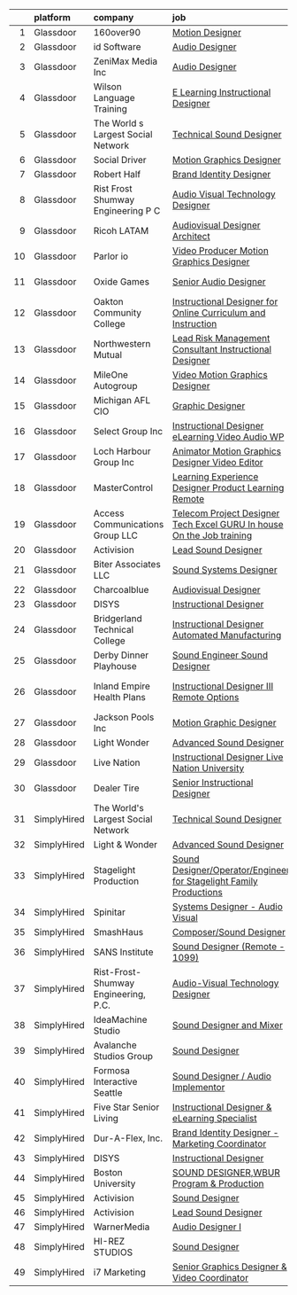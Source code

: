

|    | platform    | company                              | job                                                                                                                                                                                                                                                                                                                                                                                                                                                                                                                                                                                                                                                                                                                                                                                                                                                                                                                                                                                                | update_time   | location                 |
|---:|:------------|:-------------------------------------|:---------------------------------------------------------------------------------------------------------------------------------------------------------------------------------------------------------------------------------------------------------------------------------------------------------------------------------------------------------------------------------------------------------------------------------------------------------------------------------------------------------------------------------------------------------------------------------------------------------------------------------------------------------------------------------------------------------------------------------------------------------------------------------------------------------------------------------------------------------------------------------------------------------------------------------------------------------------------------------------------------|:--------------|:-------------------------|
|  1 | Glassdoor   | 160over90                            | [Motion Designer](https://www.glassdoor.com/partner/jobListing.htm?pos=116&ao=1136043&s=58&guid=000001818f545ae38ef29e0ee5ed72e4&src=GD_JOB_AD&t=SR&vt=w&cs=1_5d337a8b&cb=1655967079472&jobListingId=1007955295559&jrtk=3-0-1g67l8mo7kcnj801-1g67l8momis1d800-3c281d9384133fed-)                                                                                                                                                                                                                                                                                                                                                                                                                                                                                                                                                                                                                                                                                                                   | 1d            | New York, NY             |
|  2 | Glassdoor   | id Software                          | [Audio Designer](https://www.glassdoor.com/partner/jobListing.htm?pos=113&ao=1136043&s=58&guid=000001818f545ae38ef29e0ee5ed72e4&src=GD_JOB_AD&t=SR&vt=w&cs=1_c6a16472&cb=1655967079471&jobListingId=1007951566564&jrtk=3-0-1g67l8mo7kcnj801-1g67l8momis1d800-1d16e9cbfe861356-)                                                                                                                                                                                                                                                                                                                                                                                                                                                                                                                                                                                                                                                                                                                    | 2d            | Dallas, TX               |
|  3 | Glassdoor   | ZeniMax Media Inc                    | [Audio Designer](https://www.glassdoor.com/partner/jobListing.htm?pos=112&ao=1136043&s=58&guid=000001818f545ae38ef29e0ee5ed72e4&src=GD_JOB_AD&t=SR&vt=w&cs=1_1079338c&cb=1655967079471&jobListingId=1007952605702&jrtk=3-0-1g67l8mo7kcnj801-1g67l8momis1d800-25d1097e1aec9875-)                                                                                                                                                                                                                                                                                                                                                                                                                                                                                                                                                                                                                                                                                                                    | 2d            | Dallas, TX               |
|  4 | Glassdoor   | Wilson Language Training             | [E Learning Instructional Designer](https://www.glassdoor.com/partner/jobListing.htm?pos=129&ao=1136043&s=58&guid=000001818f545ae38ef29e0ee5ed72e4&src=GD_JOB_AD&t=SR&vt=w&cs=1_70989246&cb=1655967079474&jobListingId=1007948382672&jrtk=3-0-1g67l8mo7kcnj801-1g67l8momis1d800-91debc05b68584a1-)                                                                                                                                                                                                                                                                                                                                                                                                                                                                                                                                                                                                                                                                                                 | 5d            | Oxford, MA               |
|  5 | Glassdoor   | The World s Largest Social Network   | [Technical Sound Designer](https://www.glassdoor.com/partner/jobListing.htm?pos=106&ao=1110586&s=58&guid=000001818f545ae38ef29e0ee5ed72e4&src=GD_JOB_AD&t=SR&vt=w&cs=1_a0e85df3&cb=1655967079470&jobListingId=1007947529090&cpc=32EE424DE2B657EB&jrtk=3-0-1g67l8mo7kcnj801-1g67l8momis1d800-11f40f008b4380be--6NYlbfkN0DSgjPPcnEdvoK3uuxfISLALE6pB1FR7YSHOr_tSg5_QGIhoz_2VqUepdcKLBLI_zSML46FpfmYSzjnPzjh8LBNqQOGNiohtZaeJaaXerDaGthao5O-80F2dMp8yV8zxd5A_VeImcjjgZg5IH82PE8eWO6OgtrISYFOJoomM-OWXF1BAvVMDcLd0oFhvECoATmKovBsOIDULFtso6DwqMWyf923k7KyBxOD1_UdnrXhZJR3th6J1C8sSRDVXit_w3Druj0g12QwLqtEVwczOOCVu0AHOSIiZnRsBMyuulONCZIqurwUwksZ-8jYyZltyIduc0sDjSUHOQsdDHmcy1Q1WP_ABuYTuvzSxUE8zn9GhOmSMHeWA_SkNyHe9jQI5pamIwE4ld9rc0X9K-YmRHOBNPC-Tb8wVStfgE2QMOlZJKZMdRNYCwxVf1M8Loz72ipF6ASRdnavBPe5ou6PKdIxml8uzxJ3k_tCenSsC410YSQ1oxzdZoOGkzeMuhVsjKj3hYXvhaQyZ8Z8_QQoMPg-hhKsK5JElOPmRrE6WP_7HhQk4lgisFmgpkmQu7zZolCZq6EKm31BKQ%3D%3D)                                                         | 5d            | San Diego, CA            |
|  6 | Glassdoor   | Social Driver                        | [Motion Graphics Designer](https://www.glassdoor.com/partner/jobListing.htm?pos=126&ao=1136043&s=58&guid=000001818f545ae38ef29e0ee5ed72e4&src=GD_JOB_AD&t=SR&vt=w&ea=1&cs=1_234184a9&cb=1655967079473&jobListingId=1007931602533&jrtk=3-0-1g67l8mo7kcnj801-1g67l8momis1d800-37ef8db84ec30528-)                                                                                                                                                                                                                                                                                                                                                                                                                                                                                                                                                                                                                                                                                                     | 12d           | Austin, TX               |
|  7 | Glassdoor   | Robert Half                          | [Brand Identity Designer](https://www.glassdoor.com/partner/jobListing.htm?pos=109&ao=1110586&s=58&guid=000001818f545ae38ef29e0ee5ed72e4&src=GD_JOB_AD&t=SR&vt=w&ea=1&cs=1_c078754e&cb=1655967079471&jobListingId=1007951648276&cpc=47CFDC01B3F81FAC&jrtk=3-0-1g67l8mo7kcnj801-1g67l8momis1d800-1ede649e6a58b7cb--6NYlbfkN0CpzDdaQkua3np5pkmj49lKioZwmwxQ-yx5plwbYmV_M1N0TAEqFh9qBSQddGPhXeYsPwwpObkc12_qfuuui8Zfx-BvqhVCXrG6xT8BdiJ-OKSvAtP6KWW8jfsP1M9DqSk2a5VXaHGR5yJ46Q56vtyFDEw-XiAVMBpDv51XshwDm7_06TwkJwC4fY91Qz78zItL1fSVuuIe6sa1qq_3WcbYVd-w0mOQhfgG8MOvQEJZZ_5Z4m93hCUAWqftIfXVlQ53AWj5QFa7fjv2DUxF0Xw2VNHkP2ElA5wOqIHkcKg7t2UaAhj5MIRZzpzEYcIdBe4K4WwxFZZz8nqaf0fXIGTvuRFn2_Xi0MTZroLpXaVPtbMiNhf62aMZ7eT6bXQVEGvfYNHYrWHjRl3givET1UjSubJNCKZdL7HpUXqfCMs_tBUlNiFJ04VOARLCZVj8XY3BqwNmNIdz4dXrh85MsiGeNwXd0_r1dvIDmxApI-3N-XSRfZnGrGhRcgCSJoU5O-dqCVN3MtiQDA%3D%3D)                                                                                                                     | 2d            | Hartford, CT             |
|  8 | Glassdoor   | Rist Frost Shumway Engineering  P C  | [Audio Visual Technology Designer](https://www.glassdoor.com/partner/jobListing.htm?pos=102&ao=1110586&s=58&guid=000001818f545ae38ef29e0ee5ed72e4&src=GD_JOB_AD&t=SR&vt=w&ea=1&cs=1_fb1d84ac&cb=1655967079470&jobListingId=1007948908184&cpc=18E4F2D8CCA3E56E&jrtk=3-0-1g67l8mo7kcnj801-1g67l8momis1d800-63c0c8ff2b59b0eb--6NYlbfkN0Aq6GEPWXmQ_bHdhAPQypHToTLCjXGc8tEPX8vl5YFsw_ioJyq96ewKlcubBciSzP1rXOqLLNmLNgf9_-uQ3C8UMHaylfWQ5fxkl5utA49uziwnmWTF8uiCPy-3TYU2yBJuBjSDjmE0HxV0eRUxuIpu2ySNhx2E4gqJKAfG6TP0qonVhX62FvGVeIGkRbqIuUUQbHW192bL8m_qx4SVheRPG2fCy7I9nwzkPdm10wEeMj49cScHuY3uWRR66pMjk8k0ZB6rTNabbUkfOs6kKefjXEsaNbIbFf7ZLmJjTgEnofqqKtQnxSW9QQnsVferCO8bErS6wUVNSrnbsWPldj2kh6MQWf27MIX0qsYtKTZf2g0mNWwRgO7LdGVkCyqsmh6ur9dzhbT154s-xFyZCAO9wPyA8O2oYwUcVlxZXH4OC3UR0GvL7RzN8MpkbUJN4Tpx1aTRvnueYjwsEqXg1ucqHUxGh2ONEfHe3T7bkLHasdrGK5wmHQiOhZ6_lvq8fXxXBO8C8b2v77uq_9lfU7eJfKJ9wuJdAxw%3D)                                                                                          | 4d            | Portland, ME             |
|  9 | Glassdoor   | Ricoh LATAM                          | [Audiovisual Designer   Architect](https://www.glassdoor.com/partner/jobListing.htm?pos=127&ao=1136043&s=58&guid=000001818f545ae38ef29e0ee5ed72e4&src=GD_JOB_AD&t=SR&vt=w&ea=1&cs=1_b8b88ad9&cb=1655967079474&jobListingId=1007939782439&jrtk=3-0-1g67l8mo7kcnj801-1g67l8momis1d800-8103f0e879929855-)                                                                                                                                                                                                                                                                                                                                                                                                                                                                                                                                                                                                                                                                                             | 8d            | San Juan, PR             |
| 10 | Glassdoor   | Parlor io                            | [Video Producer Motion Graphics Designer](https://www.glassdoor.com/partner/jobListing.htm?pos=125&ao=1136043&s=58&guid=000001818f545ae38ef29e0ee5ed72e4&src=GD_JOB_AD&t=SR&vt=w&ea=1&cs=1_af114448&cb=1655967079473&jobListingId=1007947479421&jrtk=3-0-1g67l8mo7kcnj801-1g67l8momis1d800-8c5b21592a913305-)                                                                                                                                                                                                                                                                                                                                                                                                                                                                                                                                                                                                                                                                                      | 5d            | Massachusetts            |
| 11 | Glassdoor   | Oxide Games                          | [Senior Audio Designer](https://www.glassdoor.com/partner/jobListing.htm?pos=120&ao=1136043&s=58&guid=000001818f545ae38ef29e0ee5ed72e4&src=GD_JOB_AD&t=SR&vt=w&cs=1_a68a8e0b&cb=1655967079472&jobListingId=1007933459234&jrtk=3-0-1g67l8mo7kcnj801-1g67l8momis1d800-f2a44b8014161263-)                                                                                                                                                                                                                                                                                                                                                                                                                                                                                                                                                                                                                                                                                                             | 11d           | Lutherville Timonium, MD |
| 12 | Glassdoor   | Oakton Community College             | [Instructional Designer for Online Curriculum and Instruction](https://www.glassdoor.com/partner/jobListing.htm?pos=123&ao=1136043&s=58&guid=000001818f545ae38ef29e0ee5ed72e4&src=GD_JOB_AD&t=SR&vt=w&cs=1_5989cbfb&cb=1655967079473&jobListingId=1007929480700&jrtk=3-0-1g67l8mo7kcnj801-1g67l8momis1d800-cd577b95de694795-)                                                                                                                                                                                                                                                                                                                                                                                                                                                                                                                                                                                                                                                                      | 13d           | Skokie, IL               |
| 13 | Glassdoor   | Northwestern Mutual                  | [Lead Risk Management Consultant Instructional Designer](https://www.glassdoor.com/partner/jobListing.htm?pos=122&ao=1136043&s=58&guid=000001818f545ae38ef29e0ee5ed72e4&src=GD_JOB_AD&t=SR&vt=w&cs=1_e7740615&cb=1655967079473&jobListingId=1007954660185&jrtk=3-0-1g67l8mo7kcnj801-1g67l8momis1d800-78fbb04b0625319f-)                                                                                                                                                                                                                                                                                                                                                                                                                                                                                                                                                                                                                                                                            | 1d            | Wisconsin                |
| 14 | Glassdoor   | MileOne Autogroup                    | [Video   Motion Graphics Designer](https://www.glassdoor.com/partner/jobListing.htm?pos=108&ao=1110586&s=58&guid=000001818f545ae38ef29e0ee5ed72e4&src=GD_JOB_AD&t=SR&vt=w&ea=1&cs=1_dcb59873&cb=1655967079474&jobListingId=1007931641702&cpc=FB7E4A1762AE5BEC&jrtk=3-0-1g67l8mo7kcnj801-1g67l8momis1d800-96aa8ee13af71365--6NYlbfkN0Bii_hTsqRVa7uUqaTs0PsVA21y3i7df6Sg35RrZp58QeVefzG2i4qDomAGdoZiIGEqD252X_f7FR5e2RxNz2Fl3RjyQRPWLu6lN3TkboAKfsqMCwjXisRZZt_xReWckdnZ59bCheABxAO7P2jia8SLObK3J5IXf0GHr0FfJhwgJAv1V3aItazBjlLSZMaHcFwa3EQ-r1RPTKIGpqxUg8jWbb7Eg_iTzJtggvYOa-9-of_b-oc0Xy_oVxg9RoMJy2kSW3wsg7d3y42sMs41oj7AqF5DY6FjGMDpr2dcawfYN7yJ0x2LqPbXFlp9acn9kjqcRNJQFF1ZcJLXVh7wdOWHDpk6MblPsVB8bfbV7G8TPPTCgUHbKKqAxKIilIpQcFx-pbWLMifix8wAih_FdDRkKP2JsN3gW2qtyDOXT2-yipxhI_9nqGvaSn0AggpshDPgYisOVleCzYxGGyktf2-SlsziomhsX7Bi3G7i39NH-4S1BJrNPHoU8d3sG1z15qSexp0ALjIMR7hw-iIoTkQPJzSSCNj_PkBQZE4ZD4T7LQ%3D%3D)                                                                            | 12d           | Towson, MD               |
| 15 | Glassdoor   | Michigan AFL CIO                     | [Graphic Designer](https://www.glassdoor.com/partner/jobListing.htm?pos=101&ao=1110586&s=58&guid=000001818f545ae38ef29e0ee5ed72e4&src=GD_JOB_AD&t=SR&vt=w&ea=1&cs=1_641cb643&cb=1655967079470&jobListingId=1007942471723&cpc=61559BE6E921F6BF&jrtk=3-0-1g67l8mo7kcnj801-1g67l8momis1d800-85642d9f3a1bf74f--6NYlbfkN0BxkLIcfe0oqaYINownie861a0BJtkzmJW-WyGv8J0JYIP9BFDUIq9b5cCazjxE3EXovoYifThcoZ4grLsOeCyxztDy7-Kzuo8G3E0-1vXLuaflny47SJbyQHbe0JBo00_IsiFgeBnq1QhghW6ySnB5PirboQLuO2a82Tq-G_PS4hMynyVuWYTnycLSv6hw0bKcOJ_7TGISqNJIvAcjIPqLeS4WjJBgB_slTeeSgk7ItT79DUaHN0Wahk06h52ibOWWCBfMHOb_9LilttHrkGBdWuQcQ9eF1oWbYy37l9Q3swymENJDfrKHX9QQUGJl6qFHAzQbPjtmcqprpSonLwSmAsLg3FfsN9ewEtcdf_45XNHKNsj63932oI75oqnns2QqaXqOhTSZ1adf-WOp_SUqN87wiMSe7f61A5Jg0AnOP-BXiGARojkKZWSRisIibQxJhGawd5J822jDBGR6GWG7b_1R7jHNd5Pe20abE2MfZW9_luR-rc-dJMy2n3dqq0M%3D)                                                                                                                                          | 7d            | Lansing, MI              |
| 16 | Glassdoor   | Select Group Inc                     | [Instructional Designer  eLearning  Video Audio   WP](https://www.glassdoor.com/partner/jobListing.htm?pos=107&ao=1110586&s=58&guid=000001818f545ae38ef29e0ee5ed72e4&src=GD_JOB_AD&t=SR&vt=w&ea=1&cs=1_dcdc3f0c&cb=1655967079471&jobListingId=1007936114995&cpc=D3E44275D43A938E&jrtk=3-0-1g67l8mo7kcnj801-1g67l8momis1d800-7c9924c48dcc512f--6NYlbfkN0Bcn-ADAbRvyrq3DH3YqD1gQOSfU_zTPvvfh0XXiz3pBAa41gXbEVBKQgVaXyt5edLvxYk4o4MIGaxtq9KGNxPv4lez8l_kD-M4het5xEgZNFqOt6LsLsnPhK1jfKcyG6syoxQ5JesxuERFT9oTgOclvH0Pfa90Bxp9xy1_W58AxZ0h3Qjnx2xnfrXBDBXnoqL57SCNj0P3Hb7lL94it_D5PcQyzLkc30YREFx5MevRVnJUR4_t4ZYVpO0bwvV3aMWnIbcZMHzvrqvSm7FbLZJfOwHNZT_-_KY7YnD61HpQGqyXMNXF2ZS2SX0PsCBfhjYrzpr5q-fMHF4YiVgl6FtCmSOcatcY06viPHMmYIuLPKJ2vkDwFvA4Ryg3cEEI5ru3W5tn7sjobqIqUfl_3uuxXAEY08Mx3Kq08xcr69u1fHNwRNXlFH8lT8NBEZ_34hPxKMYnZK0RHu3oZ57qXZvCiDXxEh3I_38w15xs9Noc-zhOnrtk8NzVphU7DdypJzK2x3ZQ4EEVX5vh_t9wC2go)                                                                                     | 9d            | White Plains, NY         |
| 17 | Glassdoor   | Loch Harbour Group  Inc              | [Animator Motion Graphics Designer Video Editor](https://www.glassdoor.com/partner/jobListing.htm?pos=128&ao=1136043&s=58&guid=000001818f545ae38ef29e0ee5ed72e4&src=GD_JOB_AD&t=SR&vt=w&ea=1&cs=1_7ff1d918&cb=1655967079474&jobListingId=1007928302098&jrtk=3-0-1g67l8mo7kcnj801-1g67l8momis1d800-b9e4656ec5b7bd8a-)                                                                                                                                                                                                                                                                                                                                                                                                                                                                                                                                                                                                                                                                               | 13d           | Washington, DC           |
| 18 | Glassdoor   | MasterControl                        | [Learning Experience Designer  Product Learning    Remote](https://www.glassdoor.com/partner/jobListing.htm?pos=114&ao=1136043&s=58&guid=000001818f545ae38ef29e0ee5ed72e4&src=GD_JOB_AD&t=SR&vt=w&ea=1&cs=1_5445beb7&cb=1655967079471&jobListingId=1007939582633&jrtk=3-0-1g67l8mo7kcnj801-1g67l8momis1d800-56f14f2d414bafa0-)                                                                                                                                                                                                                                                                                                                                                                                                                                                                                                                                                                                                                                                                     | 8d            | Salt Lake City, UT       |
| 19 | Glassdoor   | Access Communications Group  LLC     | [Telecom Project Designer  Tech   Excel GURU    In house On the Job training](https://www.glassdoor.com/partner/jobListing.htm?pos=103&ao=1110586&s=58&guid=000001818f545ae38ef29e0ee5ed72e4&src=GD_JOB_AD&t=SR&vt=w&ea=1&cs=1_6eaf4609&cb=1655967079470&jobListingId=1007947660333&cpc=87034903B3AB482B&jrtk=3-0-1g67l8mo7kcnj801-1g67l8momis1d800-f1eede2bf32b592c--6NYlbfkN0BmbqrLi9XsYZwES-Dy9UJ6XvvyqSTVD4Et30aRgUonhjiYjneinQ9HfLnYEt89piU66j4uxu65331klckbJocQFTko3JcVVpLfdEcKnaSWwUgyBMVAQts9gy_-UOgeUcGPF9TnT0AlAzgud6JDAMIquQ7v80mZ0o8lCDAugtkNOtpGALg-gz9YPJOGvBqWCvd1vsOIT1sv133f50Susxh5HgkAojzA61GQcWm2bgcR3GUDiLj3ORDfJHB1PZCY-t3DYp_f90rAvrULWd2RHr9gcQkmq-v4emjM0PlylA0KPZshgae0XfrAREUgZkP3RqHfQ8fZY67mup6RQJfKKRx-cb-m-SZnUC18J65MoIYeRYp3fXugd1_VRzcTe1gCIXx-A8fsVghwDXgjJxSUjDbun3uXBRDSTNAzmKzR_2epOGBpcTjXkw5T2Y4-cg_5EbjUps5ZYESKErI7e1QVXLwizNpThFMOnBDQEUEBoG5LWGulb1sHfF2pqJ3SUf6FC8c4F8ynjeTrQXcmMQm2RTSxUeu8kz1V3tpgRQlWHGPudQAk5fUJxfy8qENgkwKJSO6xgHKJv6rL1A%3D%3D) | 5d            | El Paso, TX              |
| 20 | Glassdoor   | Activision                           | [Lead Sound Designer](https://www.glassdoor.com/partner/jobListing.htm?pos=111&ao=1136043&s=58&guid=000001818f545ae38ef29e0ee5ed72e4&src=GD_JOB_AD&t=SR&vt=w&cs=1_6b92d754&cb=1655967079471&jobListingId=1007958272321&jrtk=3-0-1g67l8mo7kcnj801-1g67l8momis1d800-7843e4f95607d2a3-)                                                                                                                                                                                                                                                                                                                                                                                                                                                                                                                                                                                                                                                                                                               | 24h           | Foster City, CA          |
| 21 | Glassdoor   | Biter   Associates  LLC              | [Sound Systems Designer](https://www.glassdoor.com/partner/jobListing.htm?pos=105&ao=1110586&s=58&guid=000001818f545ae38ef29e0ee5ed72e4&src=GD_JOB_AD&t=SR&vt=w&ea=1&cs=1_637d4cb4&cb=1655967079470&jobListingId=1007955455603&cpc=48B9F4758953335C&jrtk=3-0-1g67l8mo7kcnj801-1g67l8momis1d800-d31702fc584edebc--6NYlbfkN0Cii1BkCmuTkYhCe1n7tdf96rlEXZyahD0EQGX4UxkzWOhUZ7vCuYiyO9WaPnT0De4NyWeeIW-REDdA3pHtEyItIGJr6NPsgl8nU-hkeFl6J2d-Kt37rarTSCDmicJiJ6zR7eNrGxSgYYR1BQLtAhRrBNco_hGdgh6cmleOnLMs7jyb5vxDDokVGBYAVeLioR1uE2D7kwfWvxRYq-V53_sqzzec2iFqnkNL-74EkxSYI4nnPHYLACvyNu_VvFQOe1QzgblbATXGrjFjrQn2hmuChV9CPfoTex7lTRRUxRlmaYjITiSfuql1EkC5TGY-U4baP7DvHHA82WpZvgVjYfweo8iNFUszy1WCWd80cC7GWIhXrN3TjwFfBLl4crNNifBV-qYeLvCA0Ln08n8HkuUt5VxftO-ZfjeOsb-Pfj5x3iSvRLGwTN6b3yOIjAB2wMlSdDVqj9vmfV0UezSKaoQfbmY6yiuyVpmlFrzrPY2AeyBKd4lBrRwdNGAbJRQeEzaQXcE7qZDqCg%3D%3D)                                                                                                                      | 1d            | Addison, TX              |
| 22 | Glassdoor   | Charcoalblue                         | [Audiovisual Designer](https://www.glassdoor.com/partner/jobListing.htm?pos=117&ao=1136043&s=58&guid=000001818f545ae38ef29e0ee5ed72e4&src=GD_JOB_AD&t=SR&vt=w&cs=1_2b40d630&cb=1655967079472&jobListingId=1007940379498&jrtk=3-0-1g67l8mo7kcnj801-1g67l8momis1d800-a993d426f8806c77-)                                                                                                                                                                                                                                                                                                                                                                                                                                                                                                                                                                                                                                                                                                              | 8d            | New York, NY             |
| 23 | Glassdoor   | DISYS                                | [Instructional Designer](https://www.glassdoor.com/partner/jobListing.htm?pos=104&ao=1110586&s=58&guid=000001818f545ae38ef29e0ee5ed72e4&src=GD_JOB_AD&t=SR&vt=w&ea=1&cs=1_96be0b9d&cb=1655967079470&jobListingId=1007957047348&cpc=8795CF9063CD573D&jrtk=3-0-1g67l8mo7kcnj801-1g67l8momis1d800-1996f8b47bfec3bf--6NYlbfkN0BTYkY06FZEdAAtNWO-eDAfNklmfZymsMF6eFRONl7rAMN5x_2sHrqXfWPo9rHDxSPb7KwwQ_g75RGxSEbERoaLkv2YKvOEtQoSvXsnpcuX3JxvPEJdijn8JqbYBK76f-D7V15yOW9F3gF0ZHrjBfK76l17ymiJF3ojR1O-l8L8B4GnglBABCWKfjPYTR8TZJKjQ8YITYpv9_jNs3VJP4QPlw24z5llZQob3A7qXEuvJJ2GklSmjMcXLBvslQLqUDpuaCtJifDc5V4oz-QjK8S7iPoyOnYtuKnt7JDgZs0z-hRUZLkhoWZlcvUO9DqCSF-AUdpHzOTajphK3fJMtYUnXx6aLq0jUwevwT_1unyw0r5F-PXjgpY-x8YMtr5dJLgJDW5OSR1Y1RsxQpa0Tg9V6n8DW64ZPUjT6_L2T66xIx6ZqXFYJuGNb73rWYbp_8pjd7VcVNWuWXFeWk1gStt7yVuchl4bpZX3zeGHJ6pcT30cEe6hC4HXbR-DK2GjfY7JG8dez36_1Q%3D%3D)                                                                                                                      | 24h           | Remote                   |
| 24 | Glassdoor   | Bridgerland Technical College        | [Instructional Designer  Automated Manufacturing ](https://www.glassdoor.com/partner/jobListing.htm?pos=119&ao=1136043&s=58&guid=000001818f545ae38ef29e0ee5ed72e4&src=GD_JOB_AD&t=SR&vt=w&ea=1&cs=1_88c53ace&cb=1655967079472&jobListingId=1007955284788&jrtk=3-0-1g67l8mo7kcnj801-1g67l8momis1d800-3d8e639573a0c70f-)                                                                                                                                                                                                                                                                                                                                                                                                                                                                                                                                                                                                                                                                             | 1d            | Logan, UT                |
| 25 | Glassdoor   | Derby Dinner Playhouse               | [Sound Engineer Sound Designer](https://www.glassdoor.com/partner/jobListing.htm?pos=118&ao=1136043&s=58&guid=000001818f545ae38ef29e0ee5ed72e4&src=GD_JOB_AD&t=SR&vt=w&ea=1&cs=1_7b3e58ef&cb=1655967079472&jobListingId=1007947340789&jrtk=3-0-1g67l8mo7kcnj801-1g67l8momis1d800-2ef6380ac5fa34e2-)                                                                                                                                                                                                                                                                                                                                                                                                                                                                                                                                                                                                                                                                                                | 5d            | Clarksville, IN          |
| 26 | Glassdoor   | Inland Empire Health Plans           | [Instructional Designer III  Remote Options ](https://www.glassdoor.com/partner/jobListing.htm?pos=124&ao=1136043&s=58&guid=000001818f545ae38ef29e0ee5ed72e4&src=GD_JOB_AD&t=SR&vt=w&cs=1_af0845ed&cb=1655967079473&jobListingId=1007937547609&jrtk=3-0-1g67l8mo7kcnj801-1g67l8momis1d800-792a61099b530bb7-)                                                                                                                                                                                                                                                                                                                                                                                                                                                                                                                                                                                                                                                                                       | 9d            | Rancho Cucamonga, CA     |
| 27 | Glassdoor   | Jackson Pools Inc                    | [Motion   Graphic Designer](https://www.glassdoor.com/partner/jobListing.htm?pos=121&ao=1136043&s=58&guid=000001818f545ae38ef29e0ee5ed72e4&src=GD_JOB_AD&t=SR&vt=w&ea=1&cs=1_9f30edeb&cb=1655967079473&jobListingId=1007957133857&jrtk=3-0-1g67l8mo7kcnj801-1g67l8momis1d800-5100aff84e438a9d-)                                                                                                                                                                                                                                                                                                                                                                                                                                                                                                                                                                                                                                                                                                    | 24h           | Chicago, IL              |
| 28 | Glassdoor   | Light   Wonder                       | [Advanced Sound Designer](https://www.glassdoor.com/partner/jobListing.htm?pos=110&ao=1136043&s=58&guid=000001818f545ae38ef29e0ee5ed72e4&src=GD_JOB_AD&t=SR&vt=w&cs=1_e352ee40&cb=1655967079471&jobListingId=1007936993983&jrtk=3-0-1g67l8mo7kcnj801-1g67l8momis1d800-b2ec58e1766faf7a-)                                                                                                                                                                                                                                                                                                                                                                                                                                                                                                                                                                                                                                                                                                           | 9d            | Las Vegas, NV            |
| 29 | Glassdoor   | Live Nation                          | [Instructional Designer  Live Nation University](https://www.glassdoor.com/partner/jobListing.htm?pos=115&ao=1136043&s=58&guid=000001818f545ae38ef29e0ee5ed72e4&src=GD_JOB_AD&t=SR&vt=w&cs=1_1e56b2c1&cb=1655967079472&jobListingId=1007954872096&jrtk=3-0-1g67l8mo7kcnj801-1g67l8momis1d800-9f8dfff7ef9ec9c7-)                                                                                                                                                                                                                                                                                                                                                                                                                                                                                                                                                                                                                                                                                    | 1d            | Beverly Hills, CA        |
| 30 | Glassdoor   | Dealer Tire                          | [Senior Instructional Designer](https://www.glassdoor.com/partner/jobListing.htm?pos=130&ao=1136043&s=58&guid=000001818f545ae38ef29e0ee5ed72e4&src=GD_JOB_AD&t=SR&vt=w&cs=1_5b3fe7b5&cb=1655967079474&jobListingId=1007939364599&jrtk=3-0-1g67l8mo7kcnj801-1g67l8momis1d800-704daf4b698fb241-)                                                                                                                                                                                                                                                                                                                                                                                                                                                                                                                                                                                                                                                                                                     | 8d            | Cleveland, OH            |
| 31 | SimplyHired | The World's Largest Social Network   | [Technical Sound Designer](https://www.simplyhired.com/job/JTLEwmop4Qu_iXHpVqPR87kysZnv3dgTdrEw548y6qo2cFUnO1nkTw?q=sound+designer)                                                                                                                                                                                                                                                                                                                                                                                                                                                                                                                                                                                                                                                                                                                                                                                                                                                                | 5d            | Philadelphia, PA         |
| 32 | SimplyHired | Light & Wonder                       | [Advanced Sound Designer](https://www.simplyhired.com/job/1zavfi-JH5sqSjTY2I3bmw9CPsfJGX9_v9PZ9MxJ3oPe9NXew2h1EA?q=sound+designer)                                                                                                                                                                                                                                                                                                                                                                                                                                                                                                                                                                                                                                                                                                                                                                                                                                                                 | 9d            | Las Vegas, NV            |
| 33 | SimplyHired | Stagelight Production                | [Sound Designer/Operator/Engineer for Stagelight Family Productions](https://www.simplyhired.com/job/VKgvWic7uY5sMxPqh11sLv5aSWGUerp8WXxwkIbcpqc5zhgErwHiZQ?q=sound+designer)                                                                                                                                                                                                                                                                                                                                                                                                                                                                                                                                                                                                                                                                                                                                                                                                                      | Recently      | Los Angeles, CA          |
| 34 | SimplyHired | Spinitar                             | [Systems Designer - Audio Visual](https://www.simplyhired.com/job/k5TEL2Ld3-wwOuWjXgTUsGuUVg9wroYcCqasqhN2i20EMWtyUWoaEg?q=sound+designer)                                                                                                                                                                                                                                                                                                                                                                                                                                                                                                                                                                                                                                                                                                                                                                                                                                                         | Recently      | La Mirada, CA            |
| 35 | SimplyHired | SmashHaus                            | [Composer/Sound Designer](https://www.simplyhired.com/job/5TV44fqNq9OE9PTw8D83ASmeufu-2onYgJ8O5l4Y0t9TzOHHgUVKrQ?q=sound+designer)                                                                                                                                                                                                                                                                                                                                                                                                                                                                                                                                                                                                                                                                                                                                                                                                                                                                 | Recently      | Remote                   |
| 36 | SimplyHired | SANS Institute                       | [Sound Designer (Remote - 1099)](https://www.simplyhired.com/job/l5XtJmV5Za5NPAoCY67pJ8osv7Dd9cygFT5KvUQHRZZ5LCw9cI7qOA?q=sound+designer)                                                                                                                                                                                                                                                                                                                                                                                                                                                                                                                                                                                                                                                                                                                                                                                                                                                          | Recently      | Bethesda, MD             |
| 37 | SimplyHired | Rist-Frost-Shumway Engineering, P.C. | [Audio-Visual Technology Designer](https://www.simplyhired.com/job/OMxrMh8WHY_VNcw74L4J3w8rMgzooJxEwq9_0YhhoPHZG11rZ5ZCeA?q=sound+designer)                                                                                                                                                                                                                                                                                                                                                                                                                                                                                                                                                                                                                                                                                                                                                                                                                                                        | 4d            | Laconia, NH              |
| 38 | SimplyHired | IdeaMachine Studio                   | [Sound Designer and Mixer](https://www.simplyhired.com/job/3_cnKWbKCzfz8K406esix9aXeGkS2iLw6vp3jwYHfDLUWBO0TV9GDQ?q=sound+designer)                                                                                                                                                                                                                                                                                                                                                                                                                                                                                                                                                                                                                                                                                                                                                                                                                                                                | Recently      | San Francisco, CA        |
| 39 | SimplyHired | Avalanche Studios Group              | [Sound Designer](https://www.simplyhired.com/job/lQ56dL4hE0QFlKl3bFobU4KE1n4VNMXQUExBD0jvYT0oDTVmOsXFqw?q=sound+designer)                                                                                                                                                                                                                                                                                                                                                                                                                                                                                                                                                                                                                                                                                                                                                                                                                                                                          | Recently      | New York, NY             |
| 40 | SimplyHired | Formosa Interactive Seattle          | [Sound Designer / Audio Implementor](https://www.simplyhired.com/job/vlF4rzpIgemNyADbSUoWC36FtYYh2ouWspqfTFtuxzveh07-6RCwmg?q=sound+designer)                                                                                                                                                                                                                                                                                                                                                                                                                                                                                                                                                                                                                                                                                                                                                                                                                                                      | Recently      | Seattle, WA              |
| 41 | SimplyHired | Five Star Senior Living              | [Instructional Designer & eLearning Specialist](https://www.simplyhired.com/job/oTZPL1wWK2cmOqji4vswi4vj0YGDnK7OTqW_Mj_7zFv6d-Vi6eIF7Q?q=sound+designer)                                                                                                                                                                                                                                                                                                                                                                                                                                                                                                                                                                                                                                                                                                                                                                                                                                           | Recently      | Newton, MA               |
| 42 | SimplyHired | Dur-A-Flex, Inc.                     | [Brand Identity Designer - Marketing Coordinator](https://www.simplyhired.com/job/R64jRkQkz5c4uAjoUHoVIXUUGZsCSy6n0isNMLlA2kzi3aMM4c-LOw?q=sound+designer)                                                                                                                                                                                                                                                                                                                                                                                                                                                                                                                                                                                                                                                                                                                                                                                                                                         | Recently      | East Hartford, CT        |
| 43 | SimplyHired | DISYS                                | [Instructional Designer](https://www.simplyhired.com/job/6MgbfYy-_E40YUZRFdwTmemKFFrERGRuUwfVb496bNTfsDmsX-oQNQ?q=sound+designer)                                                                                                                                                                                                                                                                                                                                                                                                                                                                                                                                                                                                                                                                                                                                                                                                                                                                  | Today         | Remote                   |
| 44 | SimplyHired | Boston University                    | [SOUND DESIGNER,WBUR Program & Production](https://www.simplyhired.com/job/HFB9XFv7zf8h6WCSF8etbM2WAnTmEl6u3PBx52HmJOHApdrxcT3t7g?q=sound+designer)                                                                                                                                                                                                                                                                                                                                                                                                                                                                                                                                                                                                                                                                                                                                                                                                                                                | Recently      | Boston, MA               |
| 45 | SimplyHired | Activision                           | [Sound Designer](https://www.simplyhired.com/job/i7qlcqa6pP-srEpgyNNEjRvZmW5tDc8R6vUqXUq0hP94Ee2Cl5AgeQ?q=sound+designer)                                                                                                                                                                                                                                                                                                                                                                                                                                                                                                                                                                                                                                                                                                                                                                                                                                                                          | Recently      | Austin, TX               |
| 46 | SimplyHired | Activision                           | [Lead Sound Designer](https://www.simplyhired.com/job/aVJE8FaXD_bDO1N89IM5qJjQD_25j47FsdhnwPOx3vTArU8HIeD_mA?q=sound+designer)                                                                                                                                                                                                                                                                                                                                                                                                                                                                                                                                                                                                                                                                                                                                                                                                                                                                     | Today         | Foster City, CA          |
| 47 | SimplyHired | WarnerMedia                          | [Audio Designer I](https://www.simplyhired.com/job/pLwKNz7oe6sw6Tj6EiClOKibLukUEsEVBI-KXXBi5RorDpUWPjOSDQ?q=sound+designer)                                                                                                                                                                                                                                                                                                                                                                                                                                                                                                                                                                                                                                                                                                                                                                                                                                                                        | Recently      | Atlanta, GA              |
| 48 | SimplyHired | HI-REZ STUDIOS                       | [Sound Designer](https://www.simplyhired.com/job/aA6iiJRrWdcirvdZUdRNwkyou34MRKChSdF1MZ7s6_co4dP2h9voUQ?q=sound+designer)                                                                                                                                                                                                                                                                                                                                                                                                                                                                                                                                                                                                                                                                                                                                                                                                                                                                          | Recently      | Remote                   |
| 49 | SimplyHired | i7 Marketing                         | [Senior Graphics Designer & Video Coordinator](https://www.simplyhired.com/job/4n3TG70GG5uWcUJLeAseo9ky15xYElw16AmoRsLP2qrV4LCVMasiEw?q=sound+designer)                                                                                                                                                                                                                                                                                                                                                                                                                                                                                                                                                                                                                                                                                                                                                                                                                                            | Recently      | Remote                   |